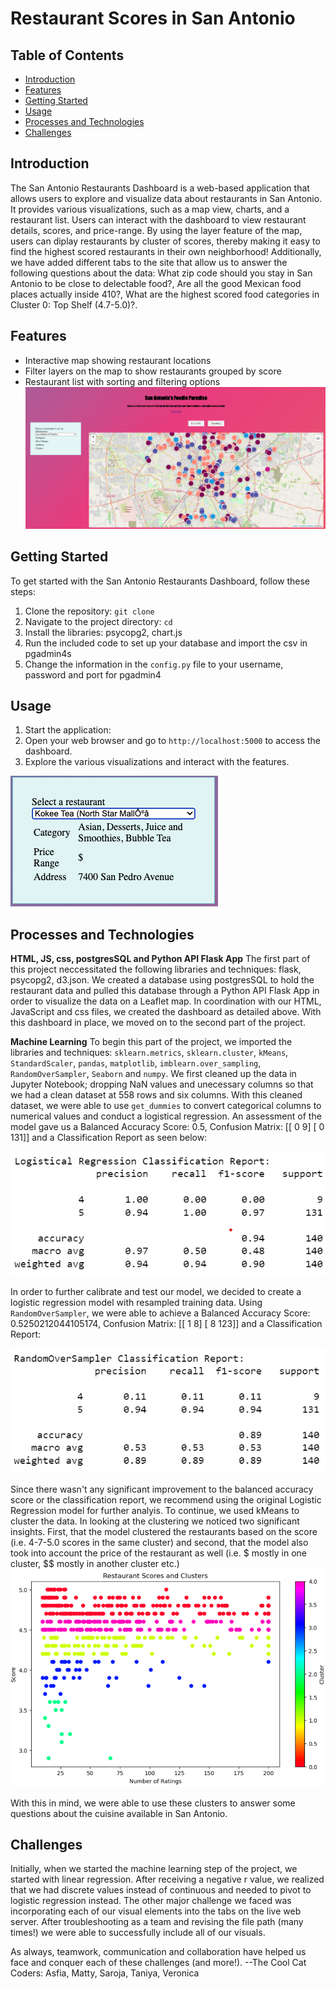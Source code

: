 # Restaurant Scores in San Antonio

## Table of Contents
- [Introduction](#introduction)
- [Features](#features)
- [Getting Started](#getting-started)
- [Usage](#usage)
- [Processes and Technologies](#processes-and-technologies)
- [Challenges](#challenges)
## Introduction
The San Antonio Restaurants Dashboard is a web-based application that allows users to explore and visualize data about restaurants in San Antonio. It provides various visualizations, such as a map view, charts, and a restaurant list. Users can interact with the dashboard to view restaurant details, scores, and price-range. By using the layer feature of the map, users can diplay restaurants by cluster of scores, thereby making it easy to find the highest scored restaurants in their own neighborhood! Additionally, we have added different tabs to the site that allow us to answer the following questions about the data: What zip code should you stay in San Antonio to be close to delectable food?, Are all the good Mexican food places actually inside 410?, What are the highest scored food categories in Cluster 0: Top Shelf (4.7-5.0)?.
## Features
- Interactive map showing restaurant locations
- Filter layers on the map to show restaurants grouped by score
- Restaurant list with sorting and filtering options
![New Dashboard](static/Images/new_dashboard.png)
## Getting Started
To get started with the San Antonio Restaurants Dashboard, follow these steps:
1. Clone the repository: `git clone `
2. Navigate to the project directory: `cd `
3. Install the libraries: psycopg2, chart.js
4. Run the included code to set up your database and import the csv in pgadmin4s
5. Change the information in the `config.py` file to your username, password and port for pgadmin4

## Usage
1. Start the application:
2. Open your web browser and go to `http://localhost:5000` to access the dashboard.
3. Explore the various visualizations and interact with the features.
   
![alt text](static/Images/Screenshot%202023-06-26%20at%208.33.00%20PM.png)

## Processes and Technologies

**HTML, JS, css, postgresSQL and Python API Flask App**
The first part of this project neccessitated the following libraries and techniques: flask, psycopg2, d3.json. We created a database using postgresSQL to hold the restaurant data and pulled this database through a Python API Flask App in order to visualize the data on a Leaflet map. In coordination with our HTML, JavaScript and css files, we created the dashboard as detailed above. With this dashboard in place, we moved on to the second part of the project.

**Machine Learning**
To begin this part of the project, we imported the libraries and techniques: `sklearn.metrics`, `sklearn.cluster`, `kMeans`, `StandardScaler`, `pandas`, `matplotlib`, `imblearn.over_sampling`, `RandomOverSampler`, `Seaborn` and `numpy`. We first cleaned up the data in Jupyter Notebook; dropping NaN values and unecessary columns so that we had a clean dataset at 558 rows and six columns. With this cleaned dataset, we were able to use `get_dummies` to convert categorical columns to numerical values and conduct a logistical regression. An assessment of the model gave us a Balanced Accuracy Score: 0.5, Confusion Matrix: [[  0   9] [  0 131]] and a Classification Report as seen below:

![Classification Report](static/Images/classification_report.png)

In order to further calibrate and test our model, we decided to create a logistic regression model with resampled training data. Using `RandomOverSampler`, we were able to achieve a Balanced Accuracy Score: 0.5250212044105174, Confusion Matrix: [[  1   8] [  8 123]] and a Classification Report:

![RandomOverSampler Classification Report](static/Images/resampled_report.png)

Since there wasn't any significant improvement to the balanced accuracy score or the classification report, we recommend using the original 
Logistic Regression model for further analyis. To continue, we used kMeans to cluster the data. In looking at the clustering we noticed two significant insights. First, that the model clustered the restaurants based on the score (i.e. 4-7-5.0 scores in the same cluster) and second, that the model also took into account the price of the restaurant as well (i.e. $ mostly in one cluster, $$ mostly in another cluster etc.)
![kMeans Clustering](static/Images/kmeans_cluster.png)

With this in mind, we were able to use these clusters to answer some questions about the cuisine available in San Antonio.
## Challenges
Initially, when we started the machine learning step of the project, we started with linear regression. After receiving a negative r value, we realized that we had discrete values instead of continuous and needed to pivot to logistic regression instead. The other major challenge we faced was incorporating each of our visual elements into the tabs on the live web server. After troubleshooting as a team and revising the file path (many times!) we were able to successfully include all of our visuals.

As always, teamwork, communication and collaboration have helped us face and conquer each of these challenges (and more!).
--The Cool Cat Coders: Asfia, Matty, Saroja, Taniya, Veronica
